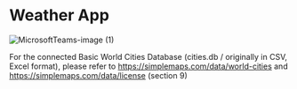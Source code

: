 # Weather App
![MicrosoftTeams-image (1)](https://github.com/Hesham-Awadalla/Weather_App/assets/96230623/3600e81d-cd42-4839-aeaa-94bfa80c5bdc)

For the connected Basic World Cities Database (cities.db / originally in CSV, Excel format), please refer to https://simplemaps.com/data/world-cities and https://simplemaps.com/data/license (section 9)
